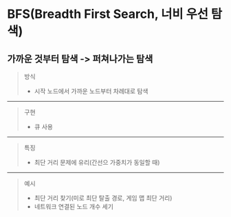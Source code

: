 # BFS(Breadth First Search, 너비 우선 탐색)

## 가까운 것부터 탐색 -> 퍼쳐나가는 탐색

> 방식
>- 시작 노드에서 가까운 노드부터 차례대로 탐색
-------------------------------------------
> 구현
>- 큐 사용
--------------------------------------------
> 특징
>- 최단 거리 문제에 유리(간선으 가중치가 동일할 때)
-------------------------------------------
> 예시
>- 최단 거리 찾기(미로 최단 탈출 경로, 게임 맵 최단 거리)
>- 네트워크 연결된 노드 개수 세기
